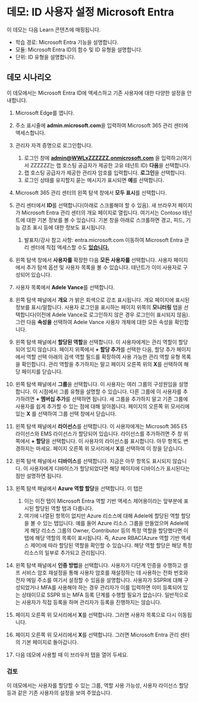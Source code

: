 <!---
---
데모: 제목: 'Microsoft Entra ID 사용자 설정 탐색' 학습 경로/모듈/단위: '학습 경로: Microsoft Entra 기능 설명; 모듈 1: Microsoft Entra ID의 함수 및 ID 형식을 설명합니다. 단원 3: Microsoft Entra ID 유형 설명'
---
--->

# 데모: ID 사용자 설정 Microsoft Entra

이 데모는 다음 Learn 콘텐츠에 매핑됩니다.

- 학습 경로: Microsoft Entra 기능을 설명합니다.
- 모듈: Microsoft Entra ID의 함수 및 ID 유형을 설명합니다.
- 단위: ID 유형을 설명합니다.

## 데모 시나리오

이 데모에서는 Microsoft Entra ID에 액세스하고 기존 사용자에 대한 다양한 설정을 안내합니다.

1. Microsoft Edge를 엽니다.

1. 주소 표시줄에 **admin.microsoft.com**을 입력하여 Microsoft 365 관리 센터에 액세스합니다.

1. 관리자 자격 증명으로 로그인합니다.
    1. 로그인 창에 **admin@WWLxZZZZZZ.onmicrosoft.com** 을 입력하고(여기서 ZZZZZZ는 랩 호스팅 공급자가 제공한 고유 테넌트 ID) **다음**을 선택합니다.
    1. 랩 호스팅 공급자가 제공한 관리자 암호를 입력합니다. **로그인**을 선택합니다.
    1. 로그인 상태를 유지할지 묻는 메시지가 표시되면 **예**를 선택합니다.

1. Microsoft 365 관리 센터의 왼쪽 탐색 창에서 **모두 표시**를 선택합니다.

1. 관리 센터에서 **ID**를 선택합니다(아래로 스크롤해야 할 수 있음).  새 브라우저 페이지가 Microsoft Entra 관리 센터의 개요 페이지로 열립니다. 여기서는 Contoso 테넌트에 대한 기본 정보를 볼 수 있습니다. 기본 창을 아래로 스크롤하면 경고, 피드, 기능 강조 표시 등에 대한 정보도 표시됩니다.  
    1. 발표자/강사 참고 사항: entra.microsoft.com 이동하여 Microsoft Entra 관리 센터에 직접 액세스할 수도 **[있습니다.](https://entra.microsoft.com)**

1. 왼쪽 탐색 창에서 **사용자를** 확장한 다음 **모든 사용자를** 선택합니다.  사용자 페이지에서 추가 탐색 옵션 및 사용자 목록을 볼 수 있습니다. 테넌트가 이미 사용자로 구성되어 있습니다.

1. 사용자 목록에서 **Adele Vance**를 선택합니다.

1. 왼쪽 탐색 패널에서 **개요** 가 밝은 회색으로 강조 표시됩니다.  개요 페이지에 표시된 정보를 표시/말합니다.  사용자 로그인을 표시하는 페이지 위쪽의 **모니터링** 탭을 선택합니다(이전에 Adele Vance로 로그인하지 않은 경우 로그인이 표시되지 않음).  그런 다음 **속성을** 선택하여 Adele Vance 사용자 개체에 대한 모든 속성을 확인합니다.

1. 왼쪽 탐색 패널에서 **할당된 역할**을 선택합니다.  이 사용자에게는 관리 역할이 할당되어 있지 않습니다.  페이지 위쪽에서 **+ 할당 추가**를 선택한 다음, 할당 추가 페이지에서 역할 선택 아래의 검색 역할 필드를 확장하여 사용 가능한 관리 역할 유형 목록을 확인합니다.  관리 역할을 추가하지는 말고 페이지 오른쪽 위의 **X**를 선택하여 해당 페이지를 닫습니다.

1. 왼쪽 탐색 패널에서 **그룹**을 선택합니다.  이 사용자는 여러 그룹의 구성원임을 설명합니다.  이 시점에서 그룹 유형을 설명할 수 있습니다.  다른 그룹에 이 사용자를 추가하려면 **+ 멤버십 추가**를 선택하면 됩니다.  새 그룹을 추가하지 말고 기존 그룹에 사용자를 쉽게 추가할 수 있는 점에 대해 알아봅니다. 페이지의 오른쪽 위 모서리에 있는 **X** 를 선택하여 그룹 선택 창에서 닫습니다.

1. 왼쪽 탐색 패널에서 **라이선스**를 선택합니다. 이 사용자에게는 Microsoft 365 E5 라이선스와 EMS 라이선스가 할당되어 있습니다.  라이선스를 추가하려면 주 창 위쪽에서 **+ 할당**을 선택합니다.  이 사용자의 라이선스를 표시합니다. 아무 항목도 변경하지는 마세요.  페이지 오른쪽 위 모서리에서 **X**를 선택하여 이 창을 닫습니다.

1. 왼쪽 탐색 패널에서 **디바이스**를 선택합니다.  지금은 아무 항목도 표시되지 않습니다. 이 사용자에게 디바이스가 할당되었다면 해당 페이지에 디바이스가 표시된다는 점만 설명하면 됩니다.

1. 왼쪽 탐색 패널에서 **Azure 역할 할당**을 선택합니다.  이 탭은
    1. 이는 이전 탭이 Microsoft Entra 역할 기반 액세스 제어용이라는 앞부분에 표시된 할당된 역할 탭과 다릅니다.
    1. 여기에 나열된 항목이 없지만 Azure 리소스에 대해 Adele에 할당된 역할 할당을 볼 수 있는 탭입니다. 예를 들어 Azure 리소스 그룹을 만들었으며 Adele에게 해당 리소스 그룹의 Owner, Contributor 등의 특정 역할을 할당했다면 이 탭에 해당 역할의 목록이 표시됩니다. 즉, Azure RBAC(Azure 역할 기반 액세스 제어)에 따라 할당된 역할을 확인할 수 있습니다. 해당 역할 할당은 해당 특정 리소스의 일부로 추가되고 관리됩니다.

1. 왼쪽 탐색 패널에서 **인증 방법**을 선택합니다.  사용자가 다단계 인증을 수행하고 셀프 서비스 암호 재설정을 통해 사용자 암호를 재설정하는 데 사용하는 전화 번호와 전자 메일 주소를 여기서 설정할 수 있음을 설명합니다. 사용자가 SSPR에 대해 구성되었거나 MFA를 사용해야 하는 경우 관리자가 이를 입력하면 이미 등록되어 있는 상태이므로 SSPR 또는 MFA 등록 단계를 수행할 필요가 없습니다.  일반적으로는 사용자가 직접 등록을 하며 관리자가 등록을 진행하지는 않습니다.

1. 페이지 오른쪽 위 모서리에서 **X**를 선택합니다. 그러면 사용자 목록으로 다시 이동됩니다.

1. 페이지 오른쪽 위 모서리에서 **X**를 선택합니다. 그러면 Microsoft Entra 관리 센터의 기본 페이지로 돌아갑니다.

1. 다음 데모에 사용할 때 이 브라우저 탭을 열어 두세요.

### 검토

이 데모에서는 사용자를 할당할 수 있는 그룹, 역할 사용 가능성, 사용자 라이선스 할당 등과 같은 기존 사용자의 설정을 보여 주었습니다.
